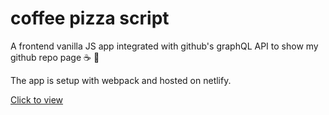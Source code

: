 # coffee pizza script

A frontend vanilla JS app integrated with github's graphQL API to show my github repo page :coffee: :pizza:

The app is setup with webpack and hosted on netlify.

[Click to view](https://repopage.netlify.app/ "Recreated repo page")
